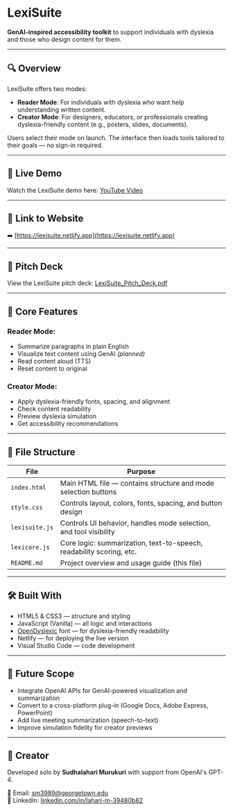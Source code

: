 # LexiSuite

**GenAI-inspired accessibility toolkit** to support individuals with dyslexia and those who design content for them.

---

## 🔍 Overview

LexiSuite offers two modes:

- **Reader Mode**: For individuals with dyslexia who want help understanding written content.  
- **Creator Mode**: For designers, educators, or professionals creating dyslexia-friendly content (e.g., posters, slides, documents).

Users select their mode on launch. The interface then loads tools tailored to their goals — no sign-in required.

---

## 🎥 Live Demo
Watch the LexiSuite demo here: [YouTube Video](https://youtu.be/DeE14M5ltfQ)

---

## 🔗 Link to Website
➡️ [https://lexisuite.netlify.app](https://lexisuite.netlify.app)

---

## 📄 Pitch Deck
View the LexiSuite pitch deck: [LexiSuite_Pitch_Deck.pdf](https://github.com/Lahari-tech845/LexiSuite/blob/main/LexiSuite_Pitch_Deck.pdf)

---

## 🧠 Core Features


### Reader Mode:
- Summarize paragraphs in plain English  
- Visualize text content using GenAI *(planned)*  
- Read content aloud (TTS)  
- Reset content to original  

### Creator Mode:
- Apply dyslexia-friendly fonts, spacing, and alignment  
- Check content readability  
- Preview dyslexia simulation  
- Get accessibility recommendations  

---

## 📁 File Structure

| File           | Purpose                                                                 |
|----------------|-------------------------------------------------------------------------|
| `index.html`   | Main HTML file — contains structure and mode selection buttons          |
| `style.css`    | Controls layout, colors, fonts, spacing, and button design              |
| `lexisuite.js` | Controls UI behavior, handles mode selection, and tool visibility       |
| `lexicore.js`  | Core logic: summarization, text-to-speech, readability scoring, etc.    |
| `README.md`    | Project overview and usage guide (this file)                            |

---

## 🛠 Built With

- HTML5 & CSS3 — structure and styling  
- JavaScript (Vanilla) — all logic and interactions  
- [OpenDyslexic](https://opendyslexic.org/) font — for dyslexia-friendly readability  
- Netlify — for deploying the live version  
- Visual Studio Code — code development  

---

## 🚀 Future Scope

- Integrate OpenAI APIs for GenAI-powered visualization and summarization  
- Convert to a cross-platform plug-in (Google Docs, Adobe Express, PowerPoint)  
- Add live meeting summarization (speech-to-text)  
- Improve simulation fidelity for creator previews  

---

## 👤 Creator

Developed solo by **Sudhalahari Murukuri** with support from OpenAI's GPT-4.

📧 Email: sm3989@georgetown.edu  
🔗 LinkedIn: [linkedin.com/in/lahari-m-39480b82](https://www.linkedin.com/in/lahari-m-39480b82)

